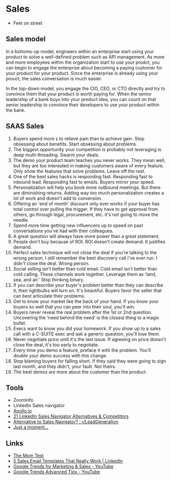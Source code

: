 # Sales

- Feet on street

## Sales model

In a bottoms-up model, engineers within an enterprise start using your product to solve a well-defined problem such as API management. As more and more employees within the organization start to use your prodct, you can begin to engage the enterprise about becoming a paying customer for your product for your product. Since the enterprise is already using your prouct, the sales conversation is much easier.

In the top-down model, you engage the CIO, CEO, or CTO directly and try to convince them that your product is worth paying for. When the senior leadership of a bank buys into your product idea, you can count on that senior leadership to convince their developers to use your product within the bank.

## SAAS Sales

1. Buyers spend more `$` to relieve pain than to achieve gain. Stop obsessing about benefits. Start obsessing about problems.
2. The biggest opportunity your competition is probably not leveraging is deep multi-threading. Swarm your deals.
3. The demo your product team teaches you never works. They mean well, but they are too interested in making customers aware of every feature. Only show the features that solve problems. Leave off the rest.
4. One of the best sales hacks is responding fast. Responding fast to inbound lead. Responding fast to emails. Buyers mirror your speed.
5. Personalization will help you book more outbound meetings. But there are diminishing returns. Adding way too much personalization creates a lot of work and doesn't add to conversion.
6. Offering an 'end of month' discount only ever works if your buyer has total control over pulling the trigger. If they have to get approval from others, go through legal, procurement, etc. it's not going to move the needle.
7. Spend more time getting new influencers up to speed on past conversations you've had with their colleagues.
8. A great question will always have more power than a great statement.
9. People don't buy because of ROI. ROI doesn't create demand. It justifies demand.
10. Perfect sales technique will not close the deal if you're talking to the wrong person. I still remember the best discovery call I've ever run. I didn't close the deal. Wrong person.
11. Social selling isn't better than cold email. Cold email isn't better than cold calling. These channels work together. Leverage them as 'land, sea, and air.' Stop thinking binary.
12. If you can describe your buyer's problem better than they can describe it, their lightbulbs will turn on. It's beautiful. Buyers favor the seller that can best articulate their problems.
13. Get to know your market like the back of your hand. If you know your buyers so well that you can peer into their soul, you'll win.
14. Buyers never reveal the real problem after the 1st or 2nd question. Uncovering the 'need behind the need' is the closest thing to a magic bullet.
15. Execs want to know you did your homework. If you show up to a sales call with a C-SUITE exec and ask a generic question, you'll lose them.
16. Never negotiate price until it's the last issue. If agreeing on price doesn't close the deal, it's too early to negotiate.
17. Every time you demo a feature, preface it with the problem. You'll double your demo success with this change.
18. Stop blaming buyers for falling short. If they said they were going to sign last month, and they didn't, your fault. Not theirs.
19. The best demos are more about the customer than the product.

## Tools

- Zoominfo
- LinkedIn Sales navigator
- [Apollo.io](http://apollo.io/)
- [21 LinkedIn Sales Navigator Alternatives & Competitors](https://www.kaspr.io/blog/linkedin-sales-navigator-alternatives)
- [Alternative to Sales Navigator? : r/LeadGeneration](https://www.reddit.com/r/LeadGeneration/comments/1fg3vd5/alternative_to_sales_navigator/)
- [Just a moment...](https://www.gartner.com/reviews/market/revenue-data-solutions/vendor/linkedin/product/sales-navigator/alternatives)

## Links

- [The Mom Test](book-summaries/the-mom-test.md)
- [5 Sales Email Templates That Really Work | LinkedIn](https://business.linkedin.com/sales-solutions/resources/five-sales-email-templates)
- [Google Trends for Marketing & Sales - YouTube](https://www.youtube.com/watch?v=HzHd2vusBRg)
- [Google Trends Advanced Tips - YouTube](https://www.youtube.com/watch?v=Kkd2PkbCdSc)
